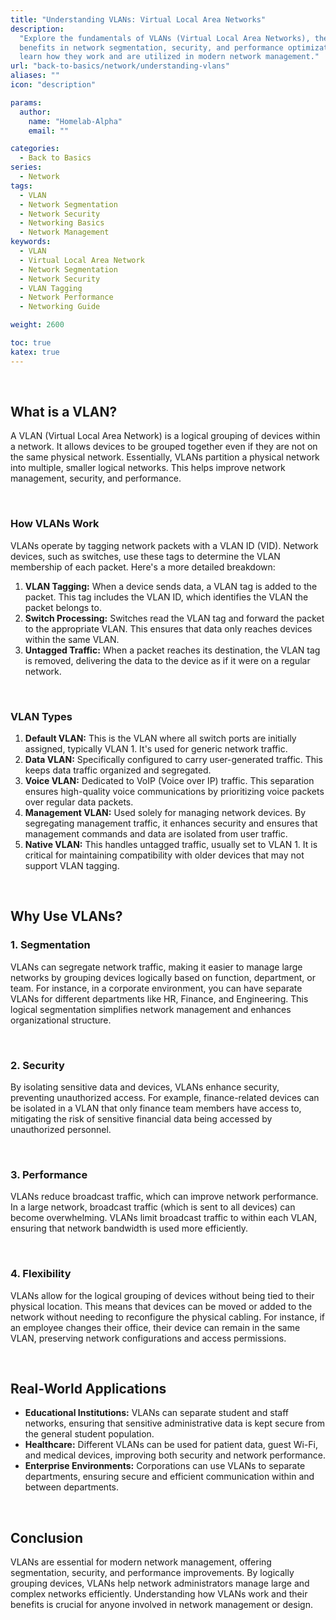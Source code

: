 ```yaml
---
title: "Understanding VLANs: Virtual Local Area Networks"
description:
  "Explore the fundamentals of VLANs (Virtual Local Area Networks), their
  benefits in network segmentation, security, and performance optimization, and
  learn how they work and are utilized in modern network management."
url: "back-to-basics/network/understanding-vlans"
aliases: ""
icon: "description"

params:
  author:
    name: "Homelab-Alpha"
    email: ""

categories:
  - Back to Basics
series:
  - Network
tags:
  - VLAN
  - Network Segmentation
  - Network Security
  - Networking Basics
  - Network Management
keywords:
  - VLAN
  - Virtual Local Area Network
  - Network Segmentation
  - Network Security
  - VLAN Tagging
  - Network Performance
  - Networking Guide

weight: 2600

toc: true
katex: true
---
```


<br />

## What is a VLAN?

A VLAN (Virtual Local Area Network) is a logical grouping of devices within a
network. It allows devices to be grouped together even if they are not on the
same physical network. Essentially, VLANs partition a physical network into
multiple, smaller logical networks. This helps improve network management,
security, and performance.

<br />

### How VLANs Work

VLANs operate by tagging network packets with a VLAN ID (VID). Network devices,
such as switches, use these tags to determine the VLAN membership of each
packet. Here's a more detailed breakdown:

1. **VLAN Tagging:** When a device sends data, a VLAN tag is added to the
   packet. This tag includes the VLAN ID, which identifies the VLAN the packet
   belongs to.
2. **Switch Processing:** Switches read the VLAN tag and forward the packet to
   the appropriate VLAN. This ensures that data only reaches devices within the
   same VLAN.
3. **Untagged Traffic:** When a packet reaches its destination, the VLAN tag is
   removed, delivering the data to the device as if it were on a regular
   network.

<br />

### VLAN Types

1. **Default VLAN:** This is the VLAN where all switch ports are initially
   assigned, typically VLAN 1. It's used for generic network traffic.
2. **Data VLAN:** Specifically configured to carry user-generated traffic. This
   keeps data traffic organized and segregated.
3. **Voice VLAN:** Dedicated to VoIP (Voice over IP) traffic. This separation
   ensures high-quality voice communications by prioritizing voice packets over
   regular data packets.
4. **Management VLAN:** Used solely for managing network devices. By segregating
   management traffic, it enhances security and ensures that management commands
   and data are isolated from user traffic.
5. **Native VLAN:** This handles untagged traffic, usually set to VLAN 1. It is
   critical for maintaining compatibility with older devices that may not
   support VLAN tagging.

<br />

## Why Use VLANs?

### 1. Segmentation

VLANs can segregate network traffic, making it easier to manage large networks
by grouping devices logically based on function, department, or team. For
instance, in a corporate environment, you can have separate VLANs for different
departments like HR, Finance, and Engineering. This logical segmentation
simplifies network management and enhances organizational structure.

<br />

### 2. Security

By isolating sensitive data and devices, VLANs enhance security, preventing
unauthorized access. For example, finance-related devices can be isolated in a
VLAN that only finance team members have access to, mitigating the risk of
sensitive financial data being accessed by unauthorized personnel.

<br />

### 3. Performance

VLANs reduce broadcast traffic, which can improve network performance. In a
large network, broadcast traffic (which is sent to all devices) can become
overwhelming. VLANs limit broadcast traffic to within each VLAN, ensuring that
network bandwidth is used more efficiently.

<br />

### 4. Flexibility

VLANs allow for the logical grouping of devices without being tied to their
physical location. This means that devices can be moved or added to the network
without needing to reconfigure the physical cabling. For instance, if an
employee changes their office, their device can remain in the same VLAN,
preserving network configurations and access permissions.

<br />

## Real-World Applications

- **Educational Institutions:** VLANs can separate student and staff networks,
  ensuring that sensitive administrative data is kept secure from the general
  student population.
- **Healthcare:** Different VLANs can be used for patient data, guest Wi-Fi, and
  medical devices, improving both security and network performance.
- **Enterprise Environments:** Corporations can use VLANs to separate
  departments, ensuring secure and efficient communication within and between
  departments.

<br />

## Conclusion

VLANs are essential for modern network management, offering segmentation,
security, and performance improvements. By logically grouping devices, VLANs
help network administrators manage large and complex networks efficiently.
Understanding how VLANs work and their benefits is crucial for anyone involved
in network management or design.
